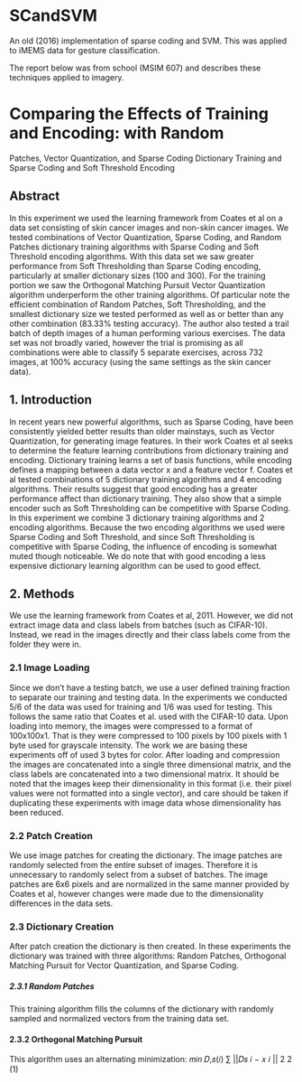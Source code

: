 # SCandSVM
An old (2016) implementation of sparse coding and SVM.  This was applied to iMEMS data for gesture classification. 

The report below was from school (MSIM 607) and describes these techniques applied to imagery.

# Comparing the Effects of Training and Encoding: with Random
Patches, Vector Quantization, and Sparse Coding Dictionary
Training and Sparse Coding and Soft Threshold Encoding

## Abstract
In this experiment we used the learning
framework from Coates et al on a data set
consisting of skin cancer images and non-skin
cancer images. We tested combinations of
Vector Quantization, Sparse Coding, and
Random Patches dictionary training algorithms
with Sparse Coding and Soft Threshold encoding
algorithms. With this data set we saw greater
performance from Soft Thresholding than
Sparse Coding encoding, particularly at smaller
dictionary sizes (100 and 300). For the training
portion we saw the Orthogonal Matching
Pursuit Vector Quantization algorithm
underperform the other training algorithms. Of
particular note the efficient combination of
Random Patches, Soft Thresholding, and the
smallest dictionary size we tested performed as
well as or better than any other combination
(83.33% testing accuracy).
The author also tested a trail batch of depth
images of a human performing various
exercises. The data set was not broadly varied,
however the trial is promising as all
combinations were able to classify 5 separate
exercises, across 732 images, at 100% accuracy
(using the same settings as the skin cancer
data).
## 1. Introduction
In recent years new powerful algorithms, such
as Sparse Coding, have been consistently
yielded better results than older mainstays,
such as Vector Quantization, for generating
image features. In their work Coates et al seeks
to determine the feature learning contributions
from dictionary training and encoding.
Dictionary training learns a set of basis
functions, while encoding defines a mapping
between a data vector x and a feature vector f.
Coates et al tested combinations of 5 dictionary
training algorithms and 4 encoding algorithms.
Their results suggest that good encoding has a
greater performance affect than dictionary
training. They also show that a simple encoder
such as Soft Thresholding can be competitive
with Sparse Coding.
In this experiment we combine 3 dictionary
training algorithms and 2 encoding algorithms.
Because the two encoding algorithms we used
were Sparse Coding and Soft Threshold, and
since Soft Thresholding is competitive with
Sparse Coding, the influence of encoding is
somewhat muted though noticeable. We do
note that with good encoding a less expensive
dictionary learning algorithm can be used to
good effect.
## 2. Methods
We use the learning framework from Coates et
al, 2011. However, we did not extract image
data and class labels from batches (such as
CIFAR-10). Instead, we read in the images
directly and their class labels come from the
folder they were in. 
### 2.1 Image Loading
Since we don’t have a testing batch, we use a
user defined training fraction to separate our
training and testing data. In the experiments
we conducted 5/6 of the data was used for
training and 1/6 was used for testing. This
follows the same ratio that Coates et al. used
with the CIFAR-10 data.
Upon loading into memory, the images were
compressed to a format of 100x100x1. That is
they were compressed to 100 pixels by 100
pixels with 1 byte used for grayscale intensity.
The work we are basing these experiments off
of used 3 bytes for color.
After loading and compression the images are
concatenated into a single three dimensional
matrix, and the class labels are concatenated
into a two dimensional matrix. It should be
noted that the images keep their dimensionality
in this format (i.e. their pixel values were not
formatted into a single vector), and care should
be taken if duplicating these experiments with
image data whose dimensionality has been
reduced.
### 2.2 Patch Creation
We use image patches for creating the
dictionary. The image patches are randomly
selected from the entire subset of images.
Therefore it is unnecessary to randomly select
from a subset of batches. The image patches
are 6x6 pixels and are normalized in the same
manner provided by Coates et al, however
changes were made due to the dimensionality
differences in the data sets.
### 2.3 Dictionary Creation
After patch creation the dictionary is then
created. In these experiments the dictionary
was trained with three algorithms: Random
Patches, Orthogonal Matching Pursuit for
Vector Quantization, and Sparse Coding.
##### 2.3.1 Random Patches
This training algorithm fills the columns of the
dictionary with randomly sampled and
normalized vectors from the training data set.
#### 2.3.2 Orthogonal Matching Pursuit
This algorithm uses an alternating minimization:
𝑚𝑖𝑛
𝐷,𝑠(𝑖)
∑ ||𝐷𝑠
𝑖 − 𝑥
𝑖
||
2
2
(1)
